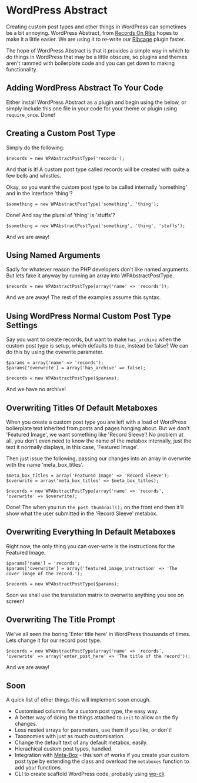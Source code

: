 # WordPress Abstract

Creating custom post types and other things in WordPress can sometimes be a bit annoying. WordPress Abstract, from [Records On Ribs](http://recordsonribs.com) hopes to make it a little easier. We are using it to re-write our [Ribcage](http://github.com/recordsonrib/ribcage) plugin faster.

The hope of WordPress Abstract is that it provides a simple way in which to do things in WordPress that may be a little obscure, so plugins and themes aren't rammed with boilerplate code and you can get down to making functionality.

## Adding WordPress Abstract To Your Code

Either install WordPress Abstract as a plugin and begin using the below, or simply include this one file in your code for your theme or plugin using `require_once`. Done!

## Creating a Custom Post Type

Simply do the following:
    
    $records = new WPAbstractPostType('records');

And that is it! A custom post type called records will be created with quite a few bells and whistles.

Okay, so you want the custom post type to be called internally 'something' and in the interface 'thing'?

    $something = new WPAbstractPostType('something', 'thing');

Done! And say the plural of 'thing' is 'stuffs'?

    $something = new WPAbstractPostType('something', 'thing', 'stuffs');

And we are away!

## Using Named Arguments

Sadly for whatever reason the PHP developers don't like named arguments. But lets fake it anyway by running an array into WPAbstractPostType.

    $records = new WPAbstractPostType(array('name' => 'records'));

And we are away! The rest of the examples assume this syntax.

## Using WordPress Normal Custom Post Type Settings

Say you want to create records, but want to make `has_archive` when the custom post type is setup, which defaults to true, instead be false? We can do this by using the ovewrite parameter.

	$params = array('name' => 'records');
	$params['overwrite'] = array('has_archive' => false);

	$records = new WPAbstractPostType($params);

And we have no archive!

## Overwriting Titles Of Default Metaboxes

When you create a custom post type you are left with a load of WordPress boilerplate text inherited from posts and pages hanging about. But we don't 'Featured Image', we want something like 'Record Sleeve'! No problem at all, you don't even need to know the name of the metabox internally, just the text it normally displays, in this case, 'Featured Image'.

Then just issue the following, passing our changes into an array in overwrite with the name 'meta_box_titles'.

    $meta_box_titles = array('Featured Image' => 'Record Sleeve');
    $overwrite = array('meta_box_titles' => $meta_box_titles);

    $records = new WPAbstractPostType(array('name' => 'records', 'overwrite' => $overwrite);

Done! The when you run `the_post_thumbnail();` on the front end then it'll show what the user submitted in the 'Record Sleeve' metabox.

## Overwriting Everything In Default Metaboxes

Right now, the only thing you can over-write is the instructions for the Featured Image.

	$params['name'] = 'records';
	$params['overwrite'] = array('featured_image_instruction' => 'The cover image of the record.');

	$records = new WPAbstractPostType($params);

Soon we shall use the translation matrix to overwrite anything you see on screen!

## Overwriting The Title Prompt

We've all seen the boring 'Enter title here' in WordPress thousands of times. Lets change it for our record post type.

	$records = new WPAbstractPostType(array('name' => 'records', 'overwrite' => array('enter_post_here' => 'The title of the record'));

And we are away!

## Soon

A quick list of other things this will implement soon enough.

* Customised columns for a custom post type, the easy way.
* A better way of doing the things attached to `init` to allow on the fly changes.
* Less nested arrays for parameters, use them if you like, or don't!
* Taxonomies with just as much customisation.
* Change the default text of any default metabox, easily.
* Hierachical custom post types, handled.
* Integration with [Meta-Box](https://github.com/rilwis/meta-box) - this sort of works if you create your custom post type by extending the class and overload the `metaboxes` function to add your functions.
* CLI to create scaffold WordPress code, probably using [wp-cli](https://github.com/wp-cli/wp-cli).

